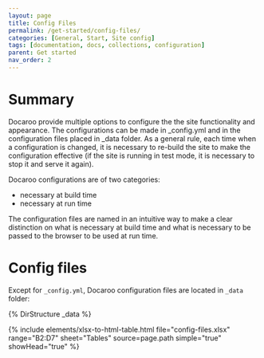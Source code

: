 ```yaml
---
layout: page
title: Config Files
permalink: /get-started/config-files/
categories: [General, Start, Site config]
tags: [documentation, docs, collections, configuration]
parent: Get started
nav_order: 2
---
```


# Summary
Docaroo provide multiple options to configure the the site functionality and appearance. The configurations can be made in _config.yml and in the configuration files placed in _data folder. As a general rule, each time when a configuration is changed, it is necessary to re-build the site to make the configuration effective (if the site is running in test mode, it is necessary to stop it and serve it again).

Docaroo configurations are of two categories:
- necessary at build time
- necessary at run time

The configuration files are named in an intuitive way to make a clear distinction on what is necessary at build time and what is necessary to be passed to the browser to be used at run time. 

# Config files
Except for `_config.yml`, Docaroo configuration files are located in `_data` folder:

{% DirStructure _data %}

{% include elements/xlsx-to-html-table.html 
    file="config-files.xlsx" 
    range="B2:D7" 
    sheet="Tables"
    source=page.path
    simple="true"
    showHead="true"
%}